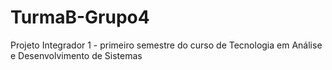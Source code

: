 # TurmaB-Grupo4
Projeto Integrador 1 - primeiro semestre do curso de Tecnologia em Análise e Desenvolvimento de Sistemas 

